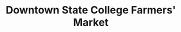 ---
title: "Downtown State College Farmers' Market"
url: /state-college/downtown-state-college-farmers-market/
shop: farm
---